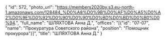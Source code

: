 {
    "id": 572,
    "photo_url": "https://members2020by.s3.eu-north-1.amazonaws.com/128484_%D0%A8%D0%9B%D0%AF%D0%A5%D0%A2%D0%9E%D0%92%D0%90%D0%90%D0%BD%D0%BD%D0%B0%D0%94.",
    "full_name": "ШЛЯХТОВА Анна Д.",
    "offices": "[{\"id\": \"07-07\", \"name\": \"Прокуратура Советского района\", \"position\": \"Помощник прокурора\"}]",
    "title": "ШЛЯХТОВА Анна Д."
}